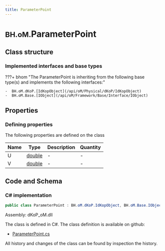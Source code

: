 ```yaml
---
title: ParameterPoint
---
```


# <small>BH.oM.</small>**ParameterPoint**



## Class structure

### Implemented interfaces and base types

???+ bhom "The ParameterPoint is inheriting from the following base type(s) and implements the following interfaces:"

    -  BH.oM.dKoP.[IdKopObject](/api/oM/Physical/dKoP/IdKopObject)
    -  BH.oM.Base.[IObject](/api/oM/Framework/Base/Interface/IObject)


## Properties



### Defining properties

The following properties are defined on the class

| Name             | Type             | Description      | Quantity         |
|------------------|------------------|------------------|------------------|
| U | [double](https://learn.microsoft.com/en-us/dotnet/api/System.Double?view=netstandard-2.0) | - | - |
| V | [double](https://learn.microsoft.com/en-us/dotnet/api/System.Double?view=netstandard-2.0) | - | - |


## Code and Schema

### C# implementation

``` C# title="C#"
public class ParameterPoint : BH.oM.dKoP.IdKopObject, BH.oM.Base.IObject
```

Assembly: dKoP_oM.dll

The class is defined in C#. The class definition is available on github:

- [ParameterPoint.cs](https://github.com/BHoM/dKoP_Toolkit/blob/develop/dKoP_oM/Geometry\ParameterPoint.cs)

All history and changes of the class can be found by inspection the history.
